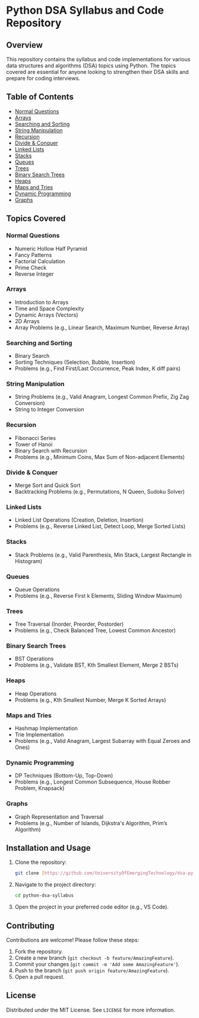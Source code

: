 # Python DSA Syllabus and Code Repository

## Overview

This repository contains the syllabus and code implementations for various data structures and algorithms (DSA) topics using Python. The topics covered are essential for anyone looking to strengthen their DSA skills and prepare for coding interviews.

## Table of Contents

- [Normal Questions](#normal-questions)
- [Arrays](#arrays)
- [Searching and Sorting](#searching-and-sorting)
- [String Manipulation](#string-manipulation)
- [Recursion](#recursion)
- [Divide & Conquer](#divide--conquer)
- [Linked Lists](#linked-lists)
- [Stacks](#stacks)
- [Queues](#queues)
- [Trees](#trees)
- [Binary Search Trees](#binary-search-trees)
- [Heaps](#heaps)
- [Maps and Tries](#maps-and-tries)
- [Dynamic Programming](#dynamic-programming)
- [Graphs](#graphs)

## Topics Covered

### Normal Questions
- Numeric Hollow Half Pyramid
- Fancy Patterns
- Factorial Calculation
- Prime Check
- Reverse Integer

### Arrays
- Introduction to Arrays
- Time and Space Complexity
- Dynamic Arrays (Vectors)
- 2D Arrays
- Array Problems (e.g., Linear Search, Maximum Number, Reverse Array)

### Searching and Sorting
- Binary Search
- Sorting Techniques (Selection, Bubble, Insertion)
- Problems (e.g., Find First/Last Occurrence, Peak Index, K diff pairs)

### String Manipulation
- String Problems (e.g., Valid Anagram, Longest Common Prefix, Zig Zag Conversion)
- String to Integer Conversion

### Recursion
- Fibonacci Series
- Tower of Hanoi
- Binary Search with Recursion
- Problems (e.g., Minimum Coins, Max Sum of Non-adjacent Elements)

### Divide & Conquer
- Merge Sort and Quick Sort
- Backtracking Problems (e.g., Permutations, N Queen, Sudoku Solver)

### Linked Lists
- Linked List Operations (Creation, Deletion, Insertion)
- Problems (e.g., Reverse Linked List, Detect Loop, Merge Sorted Lists)

### Stacks
- Stack Problems (e.g., Valid Parenthesis, Min Stack, Largest Rectangle in Histogram)

### Queues
- Queue Operations
- Problems (e.g., Reverse First k Elements, Sliding Window Maximum)

### Trees
- Tree Traversal (Inorder, Preorder, Postorder)
- Problems (e.g., Check Balanced Tree, Lowest Common Ancestor)

### Binary Search Trees
- BST Operations
- Problems (e.g., Validate BST, Kth Smallest Element, Merge 2 BSTs)

### Heaps
- Heap Operations
- Problems (e.g., Kth Smallest Number, Merge K Sorted Arrays)

### Maps and Tries
- Hashmap Implementation
- Trie Implementation
- Problems (e.g., Valid Anagram, Largest Subarray with Equal Zeroes and Ones)

### Dynamic Programming
- DP Techniques (Bottom-Up, Top-Down)
- Problems (e.g., Longest Common Subsequence, House Robber Problem, Knapsack)

### Graphs
- Graph Representation and Traversal
- Problems (e.g., Number of Islands, Dijkstra's Algorithm, Prim’s Algorithm)

## Installation and Usage

1. Clone the repository:
   ```sh
   git clone [https://github.com/UniversityOfEmergingTechnology/dsa-python.git](https://github.com/UniversityOfEmergingTechnology/dsa-python.git)
   ```
2. Navigate to the project directory:
   ```sh
   cd python-dsa-syllabus
   ```
3. Open the project in your preferred code editor (e.g., VS Code).

## Contributing

Contributions are welcome! Please follow these steps:
1. Fork the repository.
2. Create a new branch (`git checkout -b feature/AmazingFeature`).
3. Commit your changes (`git commit -m 'Add some AmazingFeature'`).
4. Push to the branch (`git push origin feature/AmazingFeature`).
5. Open a pull request.

## License

Distributed under the MIT License. See `LICENSE` for more information.
